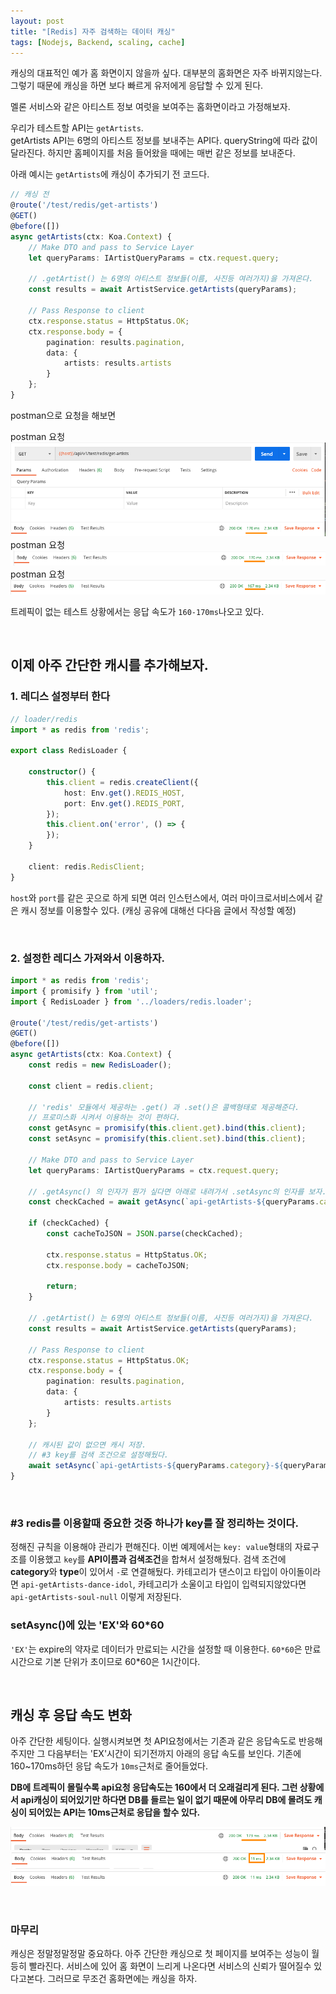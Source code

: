 ```yaml
---
layout: post
title: "[Redis] 자주 검색하는 데이터 캐싱"
tags: [Nodejs, Backend, scaling, cache]
---
```


캐싱의 대표적인 예가 홈 화면이지 않을까 싶다.
대부분의 홈화면은 자주 바뀌지않는다. 그렇기 때문에 캐싱을 하면 보다 빠르게 유저에게 응답할 수 있게 된다.

멜론 서비스와 같은 아티스트 정보 여럿을 보여주는 홈화면이라고 가정해보자.

우리가 테스트할 API는 `getArtists`.<br>
getArtists API는 6명의 아티스트 정보를 보내주는 API다. queryString에 따라 값이 달라진다. 하지만 홈페이지를 처음 들어왔을 때에는 매번 같은 정보를 보내준다.


아래 예시는 `getArtists`에 캐싱이 추가되기 전 코드다.

```ts
// 캐싱 전
@route('/test/redis/get-artists')
@GET()
@before([])
async getArtists(ctx: Koa.Context) {
    // Make DTO and pass to Service Layer
    let queryParams: IArtistQueryParams = ctx.request.query;

    // .getArtist() 는 6명의 아티스트 정보들(이름, 사진등 여러가지)을 가져온다.
    const results = await ArtistService.getArtists(queryParams);

    // Pass Response to client
    ctx.response.status = HttpStatus.OK;
    ctx.response.body = {
        pagination: results.pagination,
        data: {
            artists: results.artists
        }
    };
}
```

postman으로 요청을 해보면

postman 요청
![api-cache-result1](/images/posts/redis-api-cache1.png)
postman 요청
![api-cache-result2](/images/posts/redis-api-cache2.png)
postman 요청
![api-cache-result3](/images/posts/redis-api-cache3.png)

트레픽이 없는 테스트 상황에서는 응답 속도가 `160-170ms`나오고 있다.

<br>

## 이제 아주 간단한 캐시를 추가해보자.

### 1. 레디스 설정부터 한다
```ts
// loader/redis
import * as redis from 'redis';

export class RedisLoader {

    constructor() {
        this.client = redis.createClient({
            host: Env.get().REDIS_HOST,
            port: Env.get().REDIS_PORT,
        });
        this.client.on('error', () => {
        });
    }

    client: redis.RedisClient;
}
```

`host`와 `port`를 같은 곳으로 하게 되면 여러 인스턴스에서, 여러 마이크로서비스에서 같은 캐시 정보를 이용할수 있다. (캐싱 공유에 대해선 다다음 글에서 작성할 예정)

<br>

### 2. 설정한 레디스 가져와서 이용하자.
```ts
import * as redis from 'redis';
import { promisify } from 'util';
import { RedisLoader } from '../loaders/redis.loader';

@route('/test/redis/get-artists')
@GET()
@before([])
async getArtists(ctx: Koa.Context) {
    const redis = new RedisLoader();
    
    const client = redis.client;
    
    // 'redis' 모듈에서 제공하는 .get() 과 .set()은 콜백형태로 제공해준다.
    // 프로미스화 시켜서 이용하는 것이 편하다.
    const getAsync = promisify(this.client.get).bind(this.client);
    const setAsync = promisify(this.client.set).bind(this.client);

    // Make DTO and pass to Service Layer
    let queryParams: IArtistQueryParams = ctx.request.query;

    // .getAsync() 의 인자가 뭔가 싶다면 아래로 내려가서 .setAsync의 인자를 보자.
    const checkCached = await getAsync(`api-getArtists-${queryParams.category}-${queryParams.type}`);

    if (checkCached) {
        const cacheToJSON = JSON.parse(checkCached);

        ctx.response.status = HttpStatus.OK;
        ctx.response.body = cacheToJSON;
        
        return;
    }

    // .getArtist() 는 6명의 아티스트 정보들(이름, 사진등 여러가지)을 가져온다.
    const results = await ArtistService.getArtists(queryParams);

    // Pass Response to client
    ctx.response.status = HttpStatus.OK;
    ctx.response.body = {
        pagination: results.pagination,
        data: {
            artists: results.artists
        }
    };

    // 캐시된 값이 없으면 캐시 저장.
    // #3 key를 검색 조건으로 설정해뒀다.
    await setAsync(`api-getArtists-${queryParams.category}-${queryParams.type}`, 'EX', 60 * 60)
}
```
<br>

### #3 redis를 이용할때 중요한 것중 하나가 key를 잘 정리하는 것이다.
정해진 규칙을 이용해야 관리가 편해진다. 이번 예제에서는 `key: value`형태의 자료구조를 이용했고 `key`를 **API이름과 검색조건**을 합쳐서 설정해뒀다. 검색 조건에 **category**와 **type**이 있어서 `-`로 연결해뒀다. 카테고리가 댄스이고 타입이 아이돌이라면 `api-getArtists-dance-idol`, 카테고리가 소울이고 타입이 입력되지않았다면 `api-getArtists-soul-null` 이렇게 저장된다.

### setAsync()에 있는 'EX'와 60*60
`'EX'`는 expire의 약자로 데이터가 만료되는 시간을 설정할 때 이용한다.
`60*60`은 만료 시간으로 기본 단위가 초이므로 60*60은 1시간이다.

<br>

## 캐싱 후 응답 속도 변화
아주 간단한 세팅이다. 실행시켜보면
첫 API요청에서는 기존과 같은 응답속도로 반응해주지만 그 다음부터는 'EX'시간이 되기전까지 아래의 응답 속도를 보인다. 기존에 160~170ms하던 응답 속도가 `10ms`근처로 줄어들었다. 

**DB에 트레픽이 몰릴수록 api요청 응답속도는 160에서 더 오래걸리게 된다. 그런 상황에서 api캐싱이 되어있기만 하다면 DB를 들르는 일이 없기 때문에 아무리 DB에 몰려도 캐싱이 되어있는 API는 10ms근처로 응답을 할수 있다.**

![api-cache-result4](/images/posts/redis-cache-result7.png)
![api-cache-result5](/images/posts/redis-cache-result8.png)
![api-cache-result6](/images/posts/redis-cache-result6.png)

<br>

### 마무리
캐싱은 정말정말정말 중요하다. 아주 간단한 캐싱으로 첫 페이지를 보여주는 성능이 월등히 빨라진다.
서비스에 있어 홈 화면이 느리게 나온다면 서비스의 신뢰가 떨어질수 있다고본다. 그러므로 무조건 홈화면에는 캐싱을 하자.